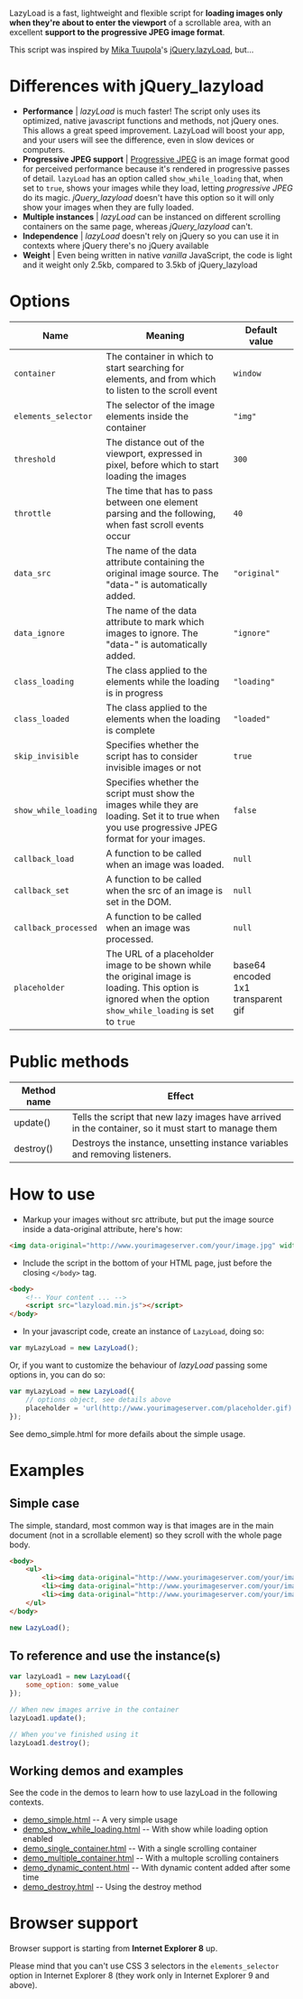 LazyLoad is a fast, lightweight and flexible script for **loading images only when they're about to enter the viewport** of a scrollable area, with an excellent **support to the progressive JPEG image format**.

This script was inspired by [Mika Tuupola](https://www.github.com/tuupola)'s [jQuery.lazyLoad](http://www.appelsiini.net/projects/lazyload), but...

# Differences with jQuery\_lazyload

* **Performance** | *lazyLoad* is much faster! The script only uses its optimized, native javascript functions and methods, not jQuery ones. This allows a great speed improvement. LazyLoad will boost your app, and your users will see the difference, even in slow devices or computers.
* **Progressive JPEG support** | [Progressive JPEG](http://en.wikipedia.org/wiki/JPEG) is an image format good for perceived performance because it's rendered in progressive passes of detail. `lazyLoad` has an option called `show_while_loading` that, when set to `true`, shows your images while they load, letting *progressive JPEG* do its magic. *jQuery\_lazyload* doesn't have this option so it will only show your images when they are fully loaded.
* **Multiple instances** | *lazyLoad* can be instanced on different scrolling containers on the same page, whereas *jQuery\_lazyload* can't.
* **Independence** | *lazyLoad* doesn't rely on jQuery so you can use it in contexts where jQuery there's no jQuery available
* **Weight** | Even being written in native *vanilla* JavaScript, the code is light and it weight only 2.5kb, compared to 3.5kb of jQuery\_lazyload

# Options

| Name | Meaning | Default value |
| ---- | ----| ---- | 
| `container` | The container in which to start searching for elements, and from which to listen to the scroll event | `window` |
| `elements_selector` | The selector of the image elements inside the container | `"img"` |
| `threshold` | The distance out of the viewport, expressed in pixel, before which to start loading the images | `300` |
| `throttle` | The time that has to pass between one element parsing and the following, when fast scroll events occur | `40` |
| `data_src` | The name of the data attribute containing the original image source. The "data-" is automatically added. | `"original"` |
| `data_ignore` | The name of the data attribute to mark which images to ignore. The "data-" is automatically added. | `"ignore"` |
| `class_loading` | The class applied to the elements while the loading is in progress | `"loading"` |
| `class_loaded` | The class applied to the elements when the loading is complete | `"loaded"` |
| `skip_invisible` | Specifies whether the script has to consider invisible images or not | `true` |
| `show_while_loading` | Specifies whether the script must show the images while they are loading. Set it to true when you use progressive JPEG format for your images. | `false` |
| `callback_load` | A function to be called when an image was loaded. | `null` |
| `callback_set` | A function to be called when the src of an image is set in the DOM. | `null` |
| `callback_processed` | A function to be called when an image was processed. | `null` |
| `placeholder` | The URL of a placeholder image to be shown while the original image is loading. This option is ignored when the option `show_while_loading` is set to `true` | base64 encoded 1x1 transparent gif |

# Public methods 

| Method name | Effect                                                                                               |
|-------------|------------------------------------------------------------------------------------------------------|
| update()    | Tells the script that new lazy images have arrived in the container, so it must start to manage them |
| destroy()   | Destroys the instance, unsetting instance variables and removing listeners.                          |

# How to use

* Markup your images without src attribute, but put the image source inside a data-original attribute, here's how:

```html
<img data-original="http://www.yourimageserver.com/your/image.jpg" width="100" height="172" />
```

* Include the script in the bottom of your HTML page, just before the closing `</body>` tag.

```html
<body>
	<!-- Your content ... -->
	<script src="lazyload.min.js"></script>
</body>
```

* In your javascript code, create an instance of `LazyLoad`, doing so:

```javascript
var myLazyLoad = new LazyLoad();
```

Or, if you want to customize the behaviour of *lazyLoad* passing some options in, you can do so:

```javascript
var myLazyLoad = new LazyLoad({
	// options object, see details above
	placeholder = 'url(http://www.yourimageserver.com/placeholder.gif)';
});
```

See demo_simple.html for more defails about the simple usage.

# Examples

## Simple case

The simple, standard, most common way is that images are in the main document (not in a scrollable element) so they scroll with the whole page body.

```html
<body>
	<ul>
		<li><img data-original="http://www.yourimageserver.com/your/image1.jpg" width="220" height="280"></li>
		<li><img data-original="http://www.yourimageserver.com/your/image2.jpg" width="220" height="280"></li>
		<li><img data-original="http://www.yourimageserver.com/your/image3.jpg" width="220" height="280"></li>
	</ul>
</body>
```

```javascript
new LazyLoad();
```

## To reference and use the instance(s)

```javascript
var lazyLoad1 = new LazyLoad({
    some_option: some_value
});

// When new images arrive in the container
lazyLoad1.update();

// When you've finished using it
lazyLoad1.destroy();
```

## Working demos and examples

See the code in the demos to learn how to use lazyLoad in the following contexts.

* [demo_simple.html](demo_simple.html) --  A very simple usage
* [demo_show_while_loading.html](demo_show_while_loading.html) -- With show while loading option enabled
* [demo_single_container.html](demo_single_container.html) -- With a single scrolling container
* [demo_multiple_container.html](demo_multiple_container.html) -- With a multople scrolling containers
* [demo_dynamic_content.html](demo_dynamic_content.html) -- With dynamic content added after some time
* [demo_destroy.html](demo_destroy.html) -- Using the destroy method

# Browser support

Browser support is starting from **Internet Explorer 8** up.

Please mind that you can't use CSS 3 selectors in the `elements_selector` option in Internet Explorer 8 (they work only in Internet Explorer 9 and above).
